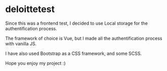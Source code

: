 # deloittetest

Since this was a frontend test, I decided to use Local storage for the authentification process.

The framework of choice is Vue, but I made all the authentification process with vanilla JS.

I have also used Bootstrap as a CSS framework, and some SCSS.

Hope you enjoy my project :)
